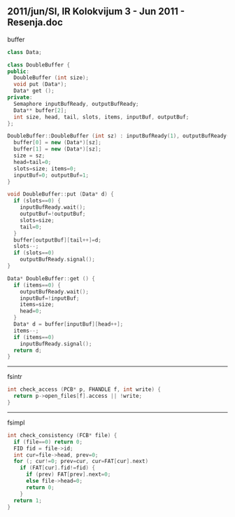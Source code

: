 2011/jun/SI, IR Kolokvijum 3 - Jun 2011 - Resenja.doc
--------------------------------------------------------------------------------
buffer
```cpp
class Data;

class DoubleBuffer {
public:
  DoubleBuffer (int size);
  void put (Data*);
  Data* get ();
private:
  Semaphore inputBufReady, outputBufReady;
  Data** buffer[2];
  int size, head, tail, slots, items, inputBuf, outputBuf;
};

DoubleBuffer::DoubleBuffer (int sz) : inputBufReady(1), outputBufReady(0) {
  buffer[0] = new (Data*)[sz];
  buffer[1] = new (Data*)[sz];
  size = sz;
  head=tail=0;
  slots=size; items=0;
  inputBuf=0; outputBuf=1;
}

void DoubleBuffer::put (Data* d) {
  if (slots==0) {
    inputBufReady.wait();
    outputBuf=!outputBuf;
    slots=size;
    tail=0;
  }
  buffer[outputBuf][tail++]=d;
  slots--;
  if (slots==0)
    outputBufReady.signal();
}

Data* DoubleBuffer::get () {
  if (items==0) {
    outputBufReady.wait();
    inputBuf=!inputBuf;
    items=size;
    head=0;
  }
  Data* d = buffer[inputBuf][head++];
  items--;
  if (items==0)
    inputBufReady.signal();
  return d;
}
```

--------------------------------------------------------------------------------
fsintr
```cpp
int check_access (PCB* p, FHANDLE f, int write) {
  return p->open_files[f].access || !write;
}
```

--------------------------------------------------------------------------------
fsimpl
```cpp
int check_consistency (FCB* file) {
  if (file==0) return 0;
  FID fid = file->id;
  int cur=file->head, prev=0;
  for (; cur!=0; prev=cur, cur=FAT[cur].next)
    if (FAT[cur].fid!=fid) {
      if (prev) FAT[prev].next=0;
      else file->head=0;
      return 0;
    }
  return 1;
}
```
